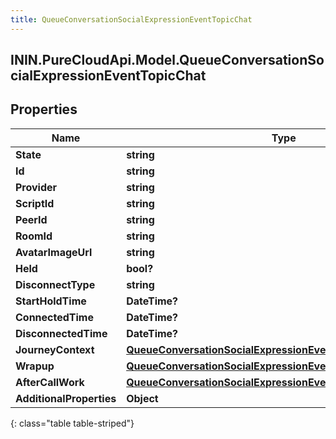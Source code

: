 ```yaml
---
title: QueueConversationSocialExpressionEventTopicChat
---
```

## ININ.PureCloudApi.Model.QueueConversationSocialExpressionEventTopicChat

## Properties

|Name | Type | Description | Notes|
|------------ | ------------- | ------------- | -------------|
| **State** | **string** |  | [optional] |
| **Id** | **string** |  | [optional] |
| **Provider** | **string** |  | [optional] |
| **ScriptId** | **string** |  | [optional] |
| **PeerId** | **string** |  | [optional] |
| **RoomId** | **string** |  | [optional] |
| **AvatarImageUrl** | **string** |  | [optional] |
| **Held** | **bool?** |  | [optional] |
| **DisconnectType** | **string** |  | [optional] |
| **StartHoldTime** | **DateTime?** |  | [optional] |
| **ConnectedTime** | **DateTime?** |  | [optional] |
| **DisconnectedTime** | **DateTime?** |  | [optional] |
| **JourneyContext** | [**QueueConversationSocialExpressionEventTopicJourneyContext**](QueueConversationSocialExpressionEventTopicJourneyContext.html) |  | [optional] |
| **Wrapup** | [**QueueConversationSocialExpressionEventTopicWrapup**](QueueConversationSocialExpressionEventTopicWrapup.html) |  | [optional] |
| **AfterCallWork** | [**QueueConversationSocialExpressionEventTopicAfterCallWork**](QueueConversationSocialExpressionEventTopicAfterCallWork.html) |  | [optional] |
| **AdditionalProperties** | **Object** |  | [optional] |
{: class="table table-striped"}


